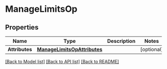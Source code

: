 # ManageLimitsOp

## Properties
Name | Type | Description | Notes
------------ | ------------- | ------------- | -------------
**Attributes** | [**ManageLimitsOpAttributes**](ManageLimitsOpAttributes.md) |  | [optional] 

[[Back to Model list]](../README.md#documentation-for-models) [[Back to API list]](../README.md#documentation-for-api-endpoints) [[Back to README]](../README.md)


